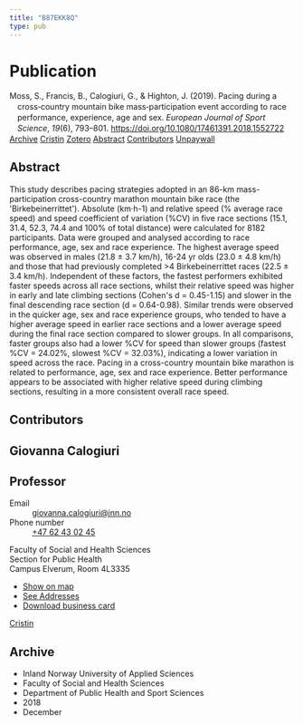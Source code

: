 ```yaml
---
title: "B87EKK8Q"
type: pub
---
```

<h1>Publication</h1>
<article id="csl-bib-container-B87EKK8Q" class="csl-bib-container">
  <div class="csl-bib-body" style="line-height: 1.35; padding-left: 1em; text-indent:-1em;">
  <div class="csl-entry">Moss, S., Francis, B., Calogiuri, G., &amp; Highton, J. (2019). Pacing during a cross&#x2010;country mountain bike mass&#x2010;participation event according to race performance, experience, age and sex. <i>European Journal of Sport Science</i>, <i>19</i>(6), 793&#x2013;801. <a href="https://doi.org/10.1080/17461391.2018.1552722">https://doi.org/10.1080/17461391.2018.1552722</a></div>
</div>
  <div class="csl-bib-buttons">
    <a href="#taxonomy-article-B87EKK8Q" class="csl-bib-button">Archive</a>
    <a href="https://app.cristin.no/results/show.jsf?id=1647074" alt="Cristin URL" class="csl-bib-button">Cristin</a>
    <a href="http://zotero.org/groups/5402882/items/B87EKK8Q" alt="Zotero URL" class="csl-bib-button">Zotero</a>
    <a href="#abstract-article-B87EKK8Q" class="csl-bib-button">Abstract</a>
    <a href="#contributors-article-B87EKK8Q" class="csl-bib-button">Contributors</a>
    <a href="https://chesterrep.openrepository.com/bitstream/10034/621713/2/Moss%20et%20al%20%282018%29%20Pacing%20during%20a%20cross-country%20mountain%20bike%20mass-participation%20event%20according%20to%20race%20performance%20experience%20age%20and%20sex.pdf" class="csl-bib-button">Unpaywall</a>
  </div>
  <div id="csl-bib-meta-container-B87EKK8Q"></div>
</article>
<div id="csl-bib-meta-B87EKK8Q" class="csl-bib-meta">
  <article id="abstract-article-B87EKK8Q" class="abstract-article">
    <h1>Abstract</h1>
    This study describes pacing strategies adopted in an 86-km mass-participation cross-country marathon mountain bike race (the 'Birkebeinerrittet'). Absolute (km·h-1) and relative speed (% average race speed) and speed coefficient of variation (%CV) in five race sections (15.1, 31.4, 52.3, 74.4 and 100% of total distance) were calculated for 8182 participants. Data were grouped and analysed according to race performance, age, sex and race experience. The highest average speed was observed in males (21.8 ± 3.7 km/h), 16-24 yr olds (23.0 ± 4.8 km/h) and those that had previously completed &gt;4 Birkebeinerrittet races (22.5 ± 3.4 km/h). Independent of these factors, the fastest performers exhibited faster speeds across all race sections, whilst their relative speed was higher in early and late climbing sections (Cohen's d = 0.45-1.15) and slower in the final descending race section (d = 0.64-0.98). Similar trends were observed in the quicker age, sex and race experience groups, who tended to have a higher average speed in earlier race sections and a lower average speed during the final race section compared to slower groups. In all comparisons, faster groups also had a lower %CV for speed than slower groups (fastest %CV = 24.02%, slowest %CV = 32.03%), indicating a lower variation in speed across the race. Pacing in a cross-country mountain bike marathon is related to performance, age, sex and race experience. Better performance appears to be associated with higher relative speed during climbing sections, resulting in a more consistent overall race speed.
  </article>
  <article id="contributors-article-B87EKK8Q" class="contributors-article">
    <h1>Contributors</h1>
    <div class="personas"> <div class="vrtx-hinn-person-card"> <div class="photo"> <i class="lar la-user-circle missing-person"></i> </div> <div class="info"> <hgroup><h1>Giovanna Calogiuri</h1> <h2>Professor</h2> </hgroup><dl> <dt>Email</dt> <dd> <a href="mailto:giovanna.calogiuri@inn.no">giovanna.calogiuri@inn.no</a> </dd> <dt>Phone number</dt> <dd><a href="tel:+4762430245"> +47 62 43 02 45 </a></dd> </dl> <p> Faculty of Social and Health Sciences<br> Section for Public Health<br> Campus Elverum, Room 4L3335 </p> <ul class="vrtx-hinn-links"> <li><a href="https://www.google.com/maps?q=60.88177,11.53669">Show on map</a></li> <li><a href="https://www.inn.no/english/find-an-employee/giovanna-calogiuri.html#vrtx-hinn-addresses">See Addresses</a></li> <li><a href="https://www.inn.no/english/find-an-employee/giovanna-calogiuri.html?vrtx=vcf">Download business card</a></li> </ul> </div> </div> <a href="https://app.cristin.no/persons/show.jsf?id=358086" alt="Cristin URL" class="personas-cristin">Cristin</a> </div>
  </article>
  <article id="taxonomy-article-B87EKK8Q" class="taxonomy-article">
    <h1>Archive</h1>
    <ul>
      <li>Inland Norway University of Applied Sciences</li>
      <li>Faculty of Social and Health Sciences</li>
      <li>Department of Public Health and Sport Sciences</li>
      <li>2018</li>
      <li>December</li>
    </ul>
  </article>
</div>

